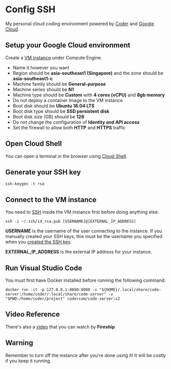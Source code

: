 # Config SSH
My personal cloud coding environment powered by [Coder](https://github.com/cdr/code-server) and [Google Cloud](https://cloud.google.com/).

## Setup your Google Cloud environment
Create a [VM instance](https://console.cloud.google.com/compute/instancesAdd) under Compute Engine.
- Name it however you want
- Region should be __asia-southeast1 (Singapore)__ and the zone should be __asia-southeast1-c__
- Machine family should be __General-purpose__
- Machine series should be __N1__
- Machine type should be __Custom__ with __4 cores (vCPU)__ and __8gb memory__
- Do not deploy a container Image to the VM instance
- Boot disk should be __Ubuntu 18.04 LTS__
- Boot disk type should be __SSD persistent disk__
- Boot disk size (GB) should be __128__
- Do not change the configuration of __Identity and API access__
- Set the firewall to allow both __HTTP__ and __HTTPS__ traffic

## Open Cloud Shell
You can open a terminal in the browser using [Cloud Shell](https://ssh.cloud.google.com/).

## Generate your SSH key
```
ssh-keygen -t rsa
```

## Connect to the VM instance
You need to [SSH](https://cloud.google.com/compute/docs/instances/connecting-advanced#thirdpartytools) inside the VM instance first before doing anything else:
```
ssh -i ~/.ssh/id_rsa.pub [USERNAME]@[EXTERNAL_IP_ADDRESS]
```
__USERNAME__ is the username of the user connecting to the instance. If you manually created your SSH keys, this must be the username you specified when you [created the SSH key](https://cloud.google.com/compute/docs/instances/adding-removing-ssh-keys#createsshkeys).

__EXTERNAL_IP_ADDRESS__ is the external IP address for your instance.

## Run Visual Studio Code
You must first have Docker installed before running the following command:
```
docker run -it -p 127.0.0.1:8080:8080 -v "${HOME}/.local/share/code-server:/home/coder/.local/share/code-server" -v "$PWD:/home/coder/project" codercom/code-server:v2
```

## Video Reference
There's also a [video](https://www.youtube.com/watch?v=N5WojMutddQ) that you can watch by __Fireship__.

## Warning
Remember to turn off the instance after you're done using it! It will be costly if you keep it running.
